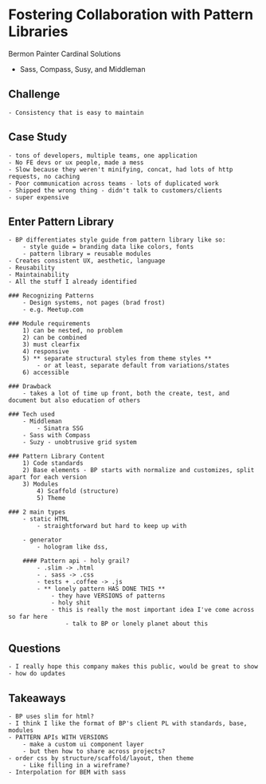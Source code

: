 # Fostering Collaboration with Pattern Libraries
Bermon Painter
Cardinal Solutions

- Sass, Compass, Susy, and Middleman

## Challenge
	- Consistency that is easy to maintain

## Case Study
	- tons of developers, multiple teams, one application
	- No FE devs or ux people, made a mess
	- Slow because they weren't minifying, concat, had lots of http requests, no caching
	- Poor communication across teams - lots of duplicated work
	- Shipped the wrong thing - didn't talk to customers/clients
	- super expensive

## Enter Pattern Library
	- BP differentiates style guide from pattern library like so:
		- style guide = branding data like colors, fonts
		- pattern library = reusable modules
	- Creates consistent UX, aesthetic, language
	- Reusability
	- Maintainability
	- All the stuff I already identified

	### Recognizing Patterns
		- Design systems, not pages (brad frost)
		- e.g. Meetup.com

	### Module requirements
		1) can be nested, no problem
		2) can be combined
		3) must clearfix
		4) responsive
		5) ** separate structural styles from theme styles **
			- or at least, separate default from variations/states
		6) accessible

	### Drawback
		- takes a lot of time up front, both the create, test, and document but also education of others

	### Tech used
		- Middleman
			- Sinatra SSG
		- Sass with Compass
		- Suzy - unobtrusive grid system

	### Pattern Library Content
		1) Code standards
		2) Base elements - BP starts with normalize and customizes, split apart for each version
		3) Modules
			4) Scaffold (structure)
			5) Theme

	### 2 main types
		- static HTML
			- straightforward but hard to keep up with

		- generator
			- hologram like dss, 

		#### Pattern api - holy grail?
			- .slim -> .html
			- . sass -> .css
			- tests + .coffee -> .js
			- ** lonely pattern HAS DONE THIS **
				- they have VERSIONS of patterns
				- holy shit
				- this is really the most important idea I've come across so far here
					- talk to BP or lonely planet about this


## Questions
	- I really hope this company makes this public, would be great to show
	- how do updates


## Takeaways
	- BP uses slim for html?
	- I think I like the format of BP's client PL with standards, base, modules
	- PATTERN APIs WITH VERSIONS
		- make a custom ui component layer
		- but then how to share across projects?
	- order css by structure/scaffold/layout, then theme
		- Like filling in a wireframe?
	- Interpolation for BEM with sass